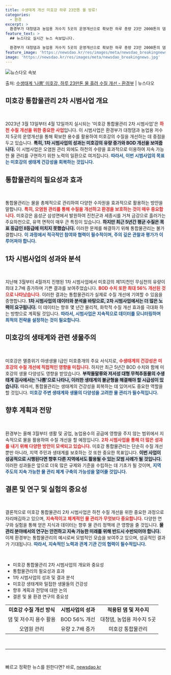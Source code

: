 ```yaml
---
title: 수생태계 개선 미호강 하루 23만톤 물 방류!
categories:
  - 환경
excerpt: >
  환경부가 대청댐과 농업용 저수지 5곳의 운영개선으로 확보한 하루 총량 23만 2000톤의 댐저수지 용수를 미…
feature_text: >
  ## 뉴스다오 실시간 뉴스 속보입니다.

  환경부가 대청댐과 농업용 저수지 5곳의 운영개선으로 확보한 하루 총량 23만 2000톤의 댐저수지 용수를 미…
feature_image: 'https://newsdao.kr/res/images/meta/newsdao_breakingnews.jpg'
image: 'https://newsdao.kr/res/images/meta/newsdao_breakingnews.jpg'
---
```


![뉴스다오 속보](https://newsdao.kr/res/images/meta/newsdao_breakingnews.jpg)

<p>출처: <a href="https://newsdao.kr/3320" rel="dofollow">수생태계 ‘나쁨’ 미호강, 하루 23만톤 물 흘려 수질 개선 - 환경부</a> | 뉴스다오</p>

<h2 data-ke-size="size26">미호강 통합물관리 2차 시범사업 개요</h2>

<p data-ke-size="size16">&nbsp;</p>

2023년 3월 13일부터 4월 12일까지 실시되는 '미호강 통합물관리 2차 시범사업'은 <b><span style="color: #ee2323;">하천 수질 개선을 위한 중요한 사업</span></b>입니다. 이 시범사업은 환경부가 대청댐과 농업용 저수지 5곳의 운영개선을 통해 확보한 용수를 활용하여 미호강의 수질을 개선하는 데 중점을 두고 있습니다. <b><span style="background-color: #21538527;">특히, 1차 시범사업의 성과는 미호강의 유량 증가와 BOD 개선을 보여줍니다.</span></b> 이 시범사업은 오염원 관리 외에도 하천의 수량을 효과적으로 이용하여 지속 가능한 물 관리를 구현하기 위한 노력의 일환으로 여겨집니다. <b><span style="color: #1a5490;">따라서, 이번 시범사업의 목표는 미호강의 생태계 건강성을 회복하는 것입니다.</span></b>

<h2 data-ke-size="size26">통합물관리의 필요성과 효과</h2>

<p data-ke-size="size16">&nbsp;</p>

통합물관리는 물을 총체적으로 관리하여 다양한 수자원을 효과적으로 활용하는 방안을 말합니다. <b><span style="color: #ee2323;">특히, 오염원 관리를 통해 수질을 개선하고 환경을 보호하는 것이 매우 중요합니다.</span></b> 미호강은 음성군 삼성면에서 발원하여 진천군과 세종시를 거쳐 금강으로 흘러가는 주요하천으로, 유역 면적이 매우 큰 특징이 있습니다. <b><span style="background-color: #21538527;">하지만 최근 5년간 평균 수질은 목표 등급인 Ⅱ등급에 미치지 못했습니다.</span></b> 이러한 문제를 해결하기 위해 통합물관리는 불가결합니다. <b><span style="color: #1a5490;">이 과정에서 적극적인 참여와 협력이 필수적이며, 주의 깊은 관찰과 평가가 이루어져야 합니다.</span></b>

<h2 data-ke-size="size26">1차 시범사업의 성과와 분석</h2>

<p data-ke-size="size16">&nbsp;</p>

지난해 3월부터 4월까지 진행된 1차 시범사업에서 미호강의 제1지천인 무심천의 유량이 최대 2.7배 증가하며 기쁜 결과를 보여주었습니다. <b><span style="color: #ee2323;">BOD 수치 또한 최대 56% 개선된 것으로 나타났습니다.</span></b> 이러한 결과는 통합물관리가 실제로 수질 개선에 기여할 수 있음을 증명합니다. <b><span style="background-color: #21538527;">1차 시범사업의 데이터와 분석을 바탕으로, 2차 시범사업에서는 더 많은 노력이 요구됩니다.</span></b> 이 데이터는 향후 몇 년간 물리적, 화학적 수질 개선 효과를 극대화 하는 방향으로 계획될 것입니다. <b><span style="color: #1a5490;">따라서, 시범사업은 지속적으로 데이터를 모니터링하며 최적의 전략을 설정하는 것이 필요합니다.</span></b>

<h2 data-ke-size="size26">미호강의 생태계와 관련 생물주의</h2>

<p data-ke-size="size16">&nbsp;</p>

미호강은 멸종위기 야생생물 Ⅰ급인 미호종개의 주요 서식지로, <b><span style="color: #ee2323;">수생태계의 건강성은 미호강의 수질 개선에 직접적인 영향을 미칩니다.</span></b> 하지만 최근 5년간 BOD 수치와 함께 미호강의 생물 다양성도 영향을 받았습니다. <b><span style="background-color: #21538527;">부착돌말류와 저서성 대형 무척추동물의 수생태계 검사에서는 '나쁨'으로 나타나, 이러한 생태계의 불균형을 해결해야 할 시급성이 있습니다.</span></b> 따라서, 통합물관리는 생태계의 건강성을 회복하는 데 있어서도 중요한 역할을 할 것입니다. <b><span style="color: #1a5490;">미호강 주변 생태계와 생물의 다양성을 고려한 물 관리가 필수적입니다.</span></b>

<h2 data-ke-size="size26">향후 계획과 전망</h2>

<p data-ke-size="size16">&nbsp;</p>

환경부는 올해 3월부터 생활 및 공업, 농업용수의 공급에 영향을 주지 않는 범위에서 지속적으로 물을 활용하여 수질 개선을 할 예정입니다. <b><span style="color: #ee2323;">2차 시범사업을 통해 더 많은 성과를 내기 위해 다양한 방안이 모색되고 있습니다.</span></b> 미호강 통합물관리는 단순히 수질 개선뿐만 아니라, 지역 주민과 생태계를 보호하는 것 또한 중요한 목표입니다. <b><span style="background-color: #21538527;">이번 사업이 성공적으로 시행된다면 향후 다른 지역에서도 활용될 수 있는 모범 사례가 될 것입니다.</span></b> 이러한 성과들은 앞으로 더욱 많은 규제와 기준을 수립하는 데 기초가 될 것이며, <b><span style="color: #1a5490;">지역 주도의 지속 가능한 물 관리 체계 구축의 가능성을 열어줄 것입니다.</span></b>

<h2 data-ke-size="size26">결론 및 연구 및 실험의 중요성</h2>

<p data-ke-size="size16">&nbsp;</p>

결론적으로 미호강 통합물관리 2차 시범사업은 하천 수질 개선을 위한 중요한 과정으로 자리매김하고 있으며, <b><span style="color: #ee2323;">지속적이고 체계적인 물 관리가 무엇보다 중요합니다.</span></b> 다양한 연구와 실험을 통해 얻은 지식과 데이터는 향후 물 관리 정책에 큰 영향을 줄 것입니다. <b><span style="background-color: #21538527;">물 관리 분야에서의 연구는 안전하고 지속 가능한 미래를 위해 반드시 수반되어야 합니다.</span></b> 이제 환경부는 통합물관리의 예시로써 모범적인 모습을 보여주고 있으며, 성공적인 결과가 기대됩니다. <b><span style="color: #1a5490;">따라서, 지속적인 노력과 관계 기관 간의 협력이 필수적입니다.</span></b>

<p data-ke-size="size16">&nbsp;</p>

<ul>
    <li>미호강 통합물관리 2차 시범사업의 개요와 중요성</li>
    <li>통합물관리의 필요성과 효과</li>
    <li>1차 시범사업의 성과 및 결과 분석</li>
    <li>미호강 생태계와 밀접한 생물들의 건강성</li>
    <li>향후 계획과 전망에 대한 논의</li>
    <li>결론 및 물 환경 연구의 중요성</li>
</ul>

<table style="width:100%;">
    <tr>
        <td style="text-align: center; height: 17px;"><b>미호강 수질 개선 방식</b></td>
        <td style="text-align: center; height: 17px;"><b>시범사업의 성과</b></td>
        <td style="text-align: center; height: 17px;"><b>적용된 댐 및 저수지</b></td>
    </tr>
    <tr>
        <td style="text-align: center; height: 17px;">댐 및 저수지 용수 활용</td>
        <td style="text-align: center; height: 17px;">BOD 56% 개선</td>
        <td style="text-align: center; height: 17px;">대청댐, 농업용 저수지 5곳</td>
    </tr>
    <tr>
        <td style="text-align: center; height: 17px;">오염원 관리</td>
        <td style="text-align: center; height: 17px;">유량 2.7배 증가</td>
        <td style="text-align: center; height: 17px;">미호강 통합물관리</td>
    </tr>
</table>

<p data-ke-size="size16">&nbsp;</p>

<hr /> 

<p data-ke-size="size16">&nbsp;</p> 

빠르고 정확한 뉴스를 원한다면? 바로, <a href="https://newsdao.kr" rel="dofollow">newsdao.kr</a>


